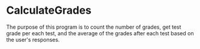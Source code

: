 # CalculateGrades
The purpose of this program is to count the number of grades, get test grade per each test, and the average of the grades after each test based on the user's responses.
